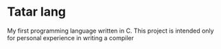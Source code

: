 # Tatar lang
My first programming language written in C. This project is intended only for personal experience in writing a compiler
